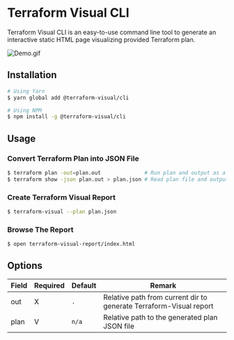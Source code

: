 # Terraform Visual CLI

Terraform Visual CLI is an easy-to-use command line tool to generate an interactive static HTML page visualizing provided Terraform plan.

![Demo.gif](https://media2.giphy.com/media/XEsCd9XRvctqBnkMtf/giphy.gif)

## Installation
```sh
# Using Yarn
$ yarn global add @terraform-visual/cli

# Using NPM
$ npm install -g @terraform-visual/cli
```

## Usage
### Convert Terraform Plan into JSON File
```sh
$ terraform plan -out=plan.out              # Run plan and output as a file
$ terraform show -json plan.out > plan.json # Read plan file and output it in JSON format
```

### Create Terraform Visual Report
```sh
$ terraform-visual --plan plan.json
```

### Browse The Report
```sh
$ open terraform-visual-report/index.html
```

## Options
| Field | Required | Default | Remark                                                             |
|-------|----------|---------|--------------------------------------------------------------------|
| out   | X        | `.`     | Relative path from current dir to generate Terraform-Visual report |
| plan  | V        | `n/a`   | Relative path to the generated plan JSON file                      |
